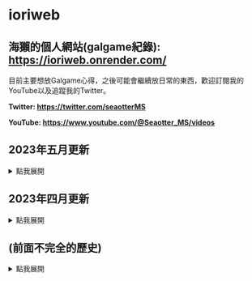 # ioriweb

## 海獺的個人網站(galgame紀錄): **https://ioriweb.onrender.com/**

目前主要想放Galgame心得，之後可能會繼續放日常的東西，歡迎訂閱我的YouTube以及追蹤我的Twitter。

**Twitter: https://twitter.com/seaotterMS**

**YouTube: https://www.youtube.com/@Seaotter_MS/videos**

<h2>2023年五月更新</h2><details>
<summary>點我展開</summary>
</br>

2023/5/7:
* 串接資料庫(除了tag)
* 撰寫控制生成相片之程式碼
* 刪除不必要之css
* 添加code區塊顯示高光
* 添加部分標籤
* 修正圖片超出邊界Bug

2023/5/6:
* 增加fontawesome的icon
* 增加Animate.css以及wow.js
* 製作markdown轉html介面(利用showdown)
* 修改js函式名稱
* 細部調整html
* 修改css名稱

2023/5/4:
* 更改js, css的路徑。
* 美化HanamaruWeb。

2023/5/1:
* 重新規劃路由。
* 增加HanamaruWeb。

<hr>
</details>

<h2>2023年四月更新</h2><details>
<summary>點我展開</summary>
</br>

2023/4/23:
* 增加tag功能。

2023/4/18:
* 修正js.js的網頁錯誤碼。
* 將js.js更名成inner.js。
* 修正按下enter會觸發br標籤的bug，改成按鍵輸入。

2023/4/17:
* 上架到koyeb正式使用中

<hr>
</details>

</details>

<h2>(前面不完全的歷史)</h2><details>
<summary>點我展開</summary>
</br>

2021/12/11: 整個移到Heroku，使用FastAPI，還沒做RWD

2022/08/24: 永久停止更新

2023/04/03: 可能會來修一下(X)

<hr>
</details>